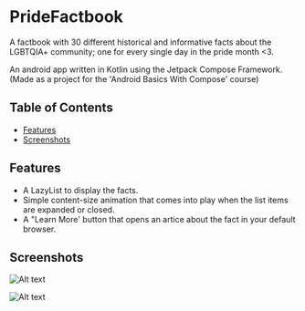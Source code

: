 # PrideFactbook

A factbook with 30 different historical and informative facts about the LGBTQIA+ community; one for every single day in the pride month <3.

An android app written in Kotlin using the Jetpack Compose Framework. (Made as a project for the 'Android Basics With Compose' course)

## Table of Contents

- [Features](#features)
- [Screenshots](#screenshots)


## Features

- A LazyList to display the facts.
- Simple content-size animation that comes into play when the list items are expanded or closed.
- A "Learn More' button that opens an artice about the fact in your default browser.

## Screenshots

![Alt text](/relative/path/to/img.jpg?raw=true "Optional Title")

![Alt text](/relative/path/to/img.jpg?raw=true "Optional Title")
